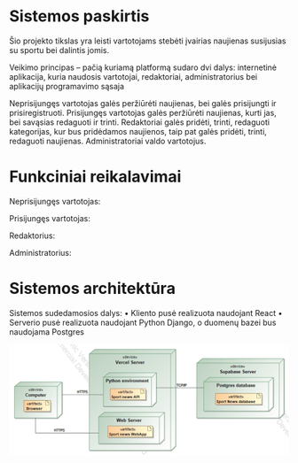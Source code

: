 # Sistemos paskirtis

Šio projekto tikslas yra leisti vartotojams stebėti įvairias naujienas susijusias su sportu bei dalintis jomis. 

Veikimo principas – pačią kuriamą platformą sudaro dvi dalys: internetinė aplikacija, kuria naudosis vartotojai, redaktoriai, administratorius bei aplikacijų programavimo sąsaja 

Neprisijungęs vartotojas galės peržiūrėti naujienas, bei galės prisijungti ir prisiregistruoti. Prisijungęs vartotojas galės peržiūrėti naujienas, kurti jas, bei savąsias redaguoti ir trinti. Redaktoriai galės pridėti, trinti, redaguoti kategorijas, kur bus pridėdamos naujienos, taip pat galės pridėti, trinti, redaguoti naujienas. Administratoriai valdo vartotojus. 

# Funkciniai reikalavimai

Neprisijungęs vartotojas:


Prisijungęs vartotojas:

Redaktorius:

Administratorius:

# Sistemos architektūra

Sistemos sudedamosios dalys:
• Kliento pusė realizuota naudojant React
• Serverio pusė realizuota naudojant Python Django, o duomenų bazei bus naudojama Postgres

![alt text](Deployement.png)